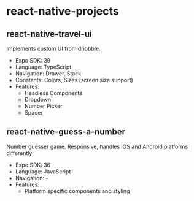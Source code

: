 # react-native-projects

## react-native-travel-ui
Implements custom UI from dribbble.

- Expo SDK: 39
- Language: TypeScript
- Navigation: Drawer, Stack
- Constants: Colors, Sizes (screen size support)
- Features: 
  - Headless Components
  - Dropdown
  - Number Picker
  - Spacer

## react-native-guess-a-number
Number guesser game. Responsive, handles iOS and Android platforms differently

- Expo SDK: 36
- Language: JavaScript
- Navigation: -
- Features: 
  - Platform specific components and styling
